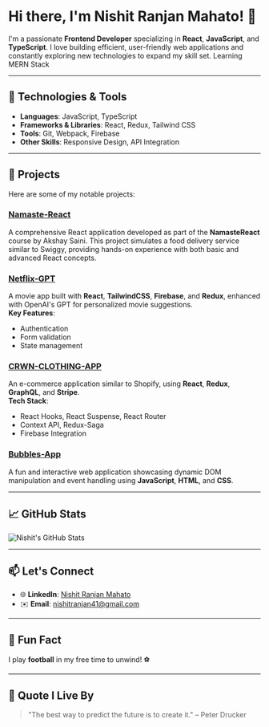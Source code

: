 # Hi there, I'm Nishit Ranjan Mahato! 👋

I'm a passionate **Frontend Developer** specializing in **React**, **JavaScript**, and **TypeScript**. I love building efficient, user-friendly web applications and constantly exploring new technologies to expand my skill set.
Learning MERN Stack

---

## 🔧 Technologies & Tools
- **Languages**: JavaScript, TypeScript  
- **Frameworks & Libraries**: React, Redux, Tailwind CSS  
- **Tools**: Git, Webpack, Firebase  
- **Other Skills**: Responsive Design, API Integration  

---

## 🚀 Projects
Here are some of my notable projects:

### [Namaste-React](https://github.com/Nishit41/Namaste-React)
A comprehensive React application developed as part of the **NamasteReact** course by Akshay Saini. This project simulates a food delivery service similar to Swiggy, providing hands-on experience with both basic and advanced React concepts.

### [Netflix-GPT](https://github.com/Nishit41/Netflix-GPT)
A movie app built with **React**, **TailwindCSS**, **Firebase**, and **Redux**, enhanced with OpenAI's GPT for personalized movie suggestions.  
**Key Features**:
- Authentication
- Form validation
- State management

### [CRWN-CLOTHING-APP](https://github.com/Nishit41/CRWN-Clothing)
An e-commerce application similar to Shopify, using **React**, **Redux**, **GraphQL**, and **Stripe**.  
**Tech Stack**:
- React Hooks, React Suspense, React Router
- Context API, Redux-Saga
- Firebase Integration

### [Bubbles-App](https://github.com/Nishit41/Bubbles-App)
A fun and interactive web application showcasing dynamic DOM manipulation and event handling using **JavaScript**, **HTML**, and **CSS**.

---

## 📈 GitHub Stats
![Nishit's GitHub Stats](https://github-readme-stats.vercel.app/api?username=Nishit41&show_icons=true&theme=radical)

---

## 📫 Let's Connect
- 🌐 **LinkedIn**: [Nishit Ranjan Mahato](https://www.linkedin.com/in/nishit-ranjan/)  
- ✉️ **Email**: [nishitranjan41@gmail.com](mailto:nishitranjan41@gmail.com)

---

## 🌟 Fun Fact
I play **football** in my free time to unwind! ⚽

---

## 📝 Quote I Live By
> "The best way to predict the future is to create it." – Peter Drucker
